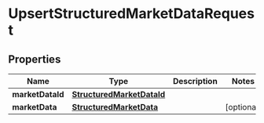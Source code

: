 

# UpsertStructuredMarketDataRequest

## Properties

Name | Type | Description | Notes
------------ | ------------- | ------------- | -------------
**marketDataId** | [**StructuredMarketDataId**](StructuredMarketDataId.md) |  | 
**marketData** | [**StructuredMarketData**](StructuredMarketData.md) |  |  [optional]



